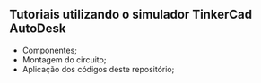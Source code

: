 ## Tutoriais utilizando o simulador TinkerCad AutoDesk
- Componentes;
- Montagem do circuito;
- Aplicação dos códigos deste repositório;
